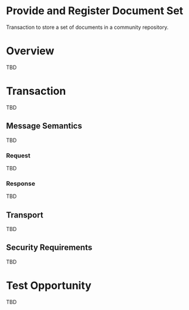 # Provide and Register Document Set
Transaction to store a set of documents in a community repository.

# Overview

TBD   

# Transaction 

TBD

## Message Semantics

TBD

### Request

TBD

### Response

TBD

## Transport 

TBD 

## Security Requirements   

TBD

# Test Opportunity

TBD